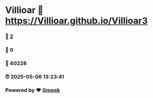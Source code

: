 # Villioar :link: https://Villioar.github.io/Villioar3 
### :page_facing_up: [2](https://Villioar.github.io/Villioar3/tag.html) 
### :speech_balloon: 0 
### :hibiscus: 40228 
### :alarm_clock: 2025-05-06 13:23:41 
### Powered by :heart: [Gmeek](https://github.com/Meekdai/Gmeek)
